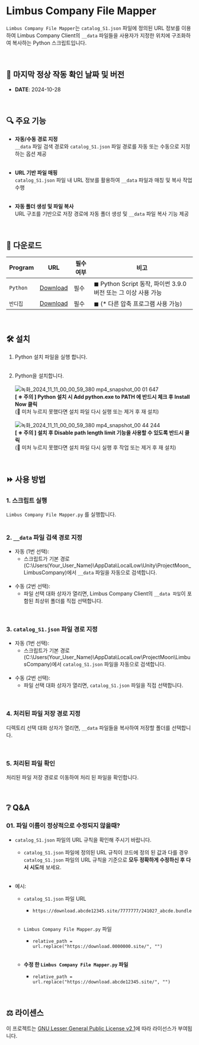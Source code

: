 # Limbus Company File Mapper
`Limbus Company File Mapper`는 `catalog_S1.json` 파일에 정의된 URL 정보를 이용하여 Limbus Company Client의 `__data` 파일들을 사용자가 지정한 위치에 구조화하여 복사하는 Python 스크립트입니다.

<BR>

## 📅 마지막 정상 작동 확인 날짜 및 버전
- **DATE**: 2024-10-28

<BR>

## 🔍 주요 기능
- **자동/수동 경로 지정**  
  `__data` 파일 검색 경로와 `catalog_S1.json` 파일 경로를 자동 또는 수동으로 지정하는 옵션 제공 <BR> <BR>

- **URL 기반 파일 매핑**  
  `catalog_S1.json` 파일 내 URL 정보를 활용하여 `__data` 파일과 매칭 및 복사 작업 수행 <BR> <BR>

- **자동 폴더 생성 및 파일 복사**  
  URL 구조를 기반으로 저장 경로에 자동 폴더 생성 및 `__data` 파일 복사 기능 제공

<BR>

## 💾 다운로드 <BR>
| Program                                | URL                                                | 필수여부 | 비고                                                                                           |
|----------------------------------------|----------------------------------------------------|----------|------------------------------------------------------------------------------------------------|
| `Python`            | [Download](https://www.python.org/downloads/release/python-390/)   | 필수     | ◼ Python Script 동작, 파이썬 3.9.0 버전 또는 그 이상 사용 가능 |
| `반디집`             | [Download](https://kr.bandisoft.com/bandizip/)   | 필수     | ◼ (* 다른 압축 프로그램 사용 가능) |

<BR>

## 🛠️ 설치

1. Python 설치 파일을 실행 합니다. <BR> <BR>

2. Python을 설치합니다. <BR> <BR>
![녹화_2024_11_11_00_00_59_380 mp4_snapshot_00 01 647](https://github.com/user-attachments/assets/80fa57f8-3364-486f-bb74-bee320d22f86) <BR>
**[ ※ 주의 ] Python 설치 시 Add python.exe to PATH 에 반드시 체크 후 Install Now 클릭** <BR>
(📌 미처 누르지 못했다면 설치 파일 다시 실행 또는 제거 후 재 설치) <BR> <BR>
![녹화_2024_11_11_00_00_59_380 mp4_snapshot_00 44 244](https://github.com/user-attachments/assets/048bc5f3-fdf9-4f67-9211-f5450b584a90) <BR>
**[ ※ 주의 ] 설치 후 Disable path length limit 기능을 사용할 수 있도록 반드시 클릭** <BR>
(📌 미처 누르지 못했다면 설치 파일 다시 실행 후 작업 또는 제거 후 재 설치)

<BR>

## ⏩ 사용 방법

### 1. **스크립트 실행**

`Limbus Company File Mapper.py` 를 실행합니다. <BR> <BR>

### 2. **`__data` 파일 검색 경로 지정**  

- 자동 (1번 선택):
  - 스크립트가 기본 경로 (C:\Users\(Your_User_Name)\AppData\LocalLow\Unity\ProjectMoon_LimbusCompany)에서 `__data` 파일을 자동으로 검색합니다. <BR> <BR>
- 수동 (2번 선택):
  - 파일 선택 대화 상자가 열리면, Limbus Company Client의 `__data 파일`이 포함된 최상위 폴더를 직접 선택합니다.

<BR>

### 3. **`catalog_S1.json` 파일 경로 지정**  

- 자동 (1번 선택):
  - 스크립트가 기본 경로 (C:\Users\(Your_User_Name)\AppData\LocalLow\ProjectMoon\LimbusCompany)에서 `catalog_S1.json` 파일을 자동으로 검색합니다. <BR> <BR>
- 수동 (2번 선택):
  - 파일 선택 대화 상자가 열리면, `catalog_S1.json` 파일을 직접 선택합니다.

<BR>

### 4. **처리된 파일 저장 경로 지정**

디렉토리 선택 대화 상자가 열리면, `__data` 파일들을 복사하여 저장할 폴더를 선택합니다.

<BR>

### 5. **처리된 파일 확인**

처리된 파일 저장 경로로 이동하여 처리 된 파일을 확인합니다.

<BR>

## ❔ Q&A

### 01. 파일 이름이 정상적으로 수정되지 않을때?
- `catalog_S1.json` 파일의 URL 규칙을 확인해 주시기 바랍니다.
  - `catalog_S1.json` 파일에 정의된 URL 규칙이 코드에 정의 된 값과 다를 경우 `catalog_S1.json` 파일의 URL 규칙을 기준으로 **모두 정확하게 수정하신 후 다시 시도**해 보세요. <BR> <BR>

- 예시:
  - `catalog_S1.json` 파일 URL
    - `https://download.abcde12345.site/7777777/241027_abcde.bundle` <BR> <BR>
    
  - `Limbus Company File Mapper.py` 파일
    - `relative_path = url.replace("https://download.0000000.site/", "")` <BR> <BR>
    
  - **수정 한 `Limbus Company File Mapper.py` 파일**
    - `relative_path = url.replace("https://download.abcde12345.site/", "")`

<BR>

## ⚖️ 라이센스
이 프로젝트는 [GNU Lesser General Public License v2.1](LICENSE)에 따라 라이선스가 부여됩니다.
